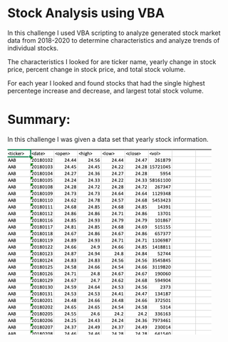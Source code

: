 # Stock Analysis using VBA

In this challenge I used VBA scripting to analyze generated stock market data from 2018-2020 to determine characteristics and analyze trends of individual stocks.

The characteristics I looked for are ticker name, yearly change in stock price, percent change in stock price, and total stock volume.

For each year I looked and found stocks that had the single highest percentege increase and decrease, and largest total stock volume.


# Summary:

In this challenge I was given a data set that yearly stock information.

![Alt text](<Screen Shot 2024-01-03 at 5.34.24 PM.png>)

